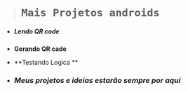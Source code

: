 > # `Mais Projetos androids`

- ##### **Lendo QR code**

- **Gerando QR cade**

- **Testando Logica **

- ### ***Meus projetos e ideias estarão sempre por aqui***

